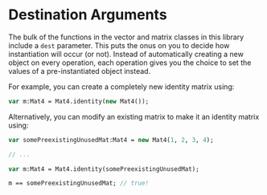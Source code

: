 # Destination Arguments

The bulk of the functions in the vector and matrix classes in this library include a `dest` parameter. This puts the onus on you to decide how instantiation will occur (or not). Instead of automatically creating a new object on every operation, each operation gives you the choice to set the values of a pre-instantiated object instead.

For example, you can create a completely new identity matrix using:

```haxe
var m:Mat4 = Mat4.identity(new Mat4());
```

Alternatively, you can modify an existing matrix to make it an identity matrix using:

```haxe
var somePreexistingUnusedMat:Mat4 = new Mat4(1, 2, 3, 4);

// ...

var m:Mat4 = Mat4.identity(somePreexistingUnusedMat);

m == somePreexistingUnusedMat; // true!
```
